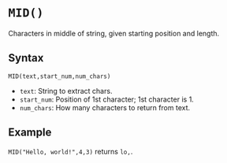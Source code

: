 # `MID()`

Characters in middle of string, given starting position and length.

## Syntax

```excel
MID(text,start_num,num_chars)
```

* `text`: String to extract chars.
* `start_num`: Position of 1st character; 1st character is 1.
* `num_chars`: How many characters to return from text.

## Example

`MID("Hello, world!",4,3)` returns `lo,`.
